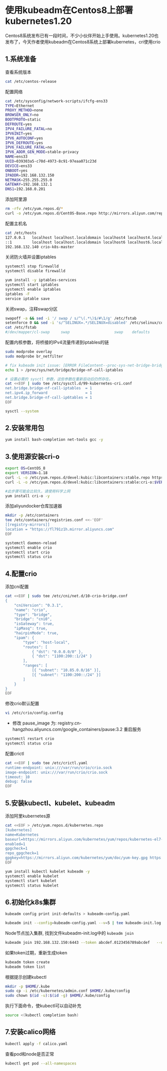 
# 使用kubeadm在Centos8上部署kubernetes1.20

Centos8系统发布已有一段时间，不少小伙伴开始上手使用。kubernetes1.20也发布了，今天作者使用kubeadm在Centos8系统上部署kubernetes，cri使用crio

## 1.系统准备

查看系统版本

```sh
cat /etc/centos-release
```

配置网络

```sh
cat /etc/sysconfig/network-scripts/ifcfg-ens33
TYPE=Ethernet
PROXY_METHOD=none
BROWSER_ONLY=no
BOOTPROTO=static
DEFROUTE=yes
IPV4_FAILURE_FATAL=no
IPV6INIT=yes
IPV6_AUTOCONF=yes
IPV6_DEFROUTE=yes
IPV6_FAILURE_FATAL=no
IPV6_ADDR_GEN_MODE=stable-privacy
NAME=ens33
UUID=039303a5-c70d-4973-8c91-97eaa071c23d
DEVICE=ens33
ONBOOT=yes
IPADDR=192.168.132.150
NETMASK=255.255.255.0
GATEWAY=192.168.132.1
DNS1=192.168.0.201
```

添加阿里源

```sh
rm -rfv /etc/yum.repos.d/*
curl -o /etc/yum.repos.d/CentOS-Base.repo http://mirrors.aliyun.com/repo/Centos-8.repo
```

配置主机名

```sh
cat /etc/hosts
127.0.0.1   localhost localhost.localdomain localhost4 localhost4.localdomain4
::1         localhost localhost.localdomain localhost6 localhost6.localdomain6
192.168.132.140 crio-k8s-master
```

关闭防火墙并设置iptables

```sh
systemctl stop firewalld
systemctl disable firewalld

yum install -y iptables-services
systemctl start iptables
systemctl enable iptables
iptables -F
service iptable save
```

关闭swap，注释swap分区

```sh
swapoff -a && sed -i '/ swap / s/^\(.*\)$/#\1/g' /etc/fstab
setenforce 0 && sed -i 's/^SELINUX=.*/SELINUX=disabled' /etc/selinux/config
cat /etc/fstab
#/dev/mapper/cl-swap     swap                    swap    defaults        0 0
```

配置内核参数，将桥接的IPv4流量传递到iptables的链

```sh
sudo modprobe overlay
sudo modprobe br_netfilter

# fix kubeadm init issue: [ERROR FileContent--proc-sys-net-bridge-bridge-nf-call-iptables]
echo 1 > /proc/sys/net/bridge/bridge-nf-call-iptables

# 设置必需的 sysctl 参数，这些参数在重新启动后仍然存在。
cat <<EOF | sudo tee /etc/sysctl.d/99-kubernetes-cri.conf
net.bridge.bridge-nf-call-iptables  = 1
net.ipv4.ip_forward                 = 1
net.bridge.bridge-nf-call-ip6tables = 1
EOF

sysctl --system
```

## 2.安装常用包

```sh
yum install bash-completion net-tools gcc -y
```

## 3.使用源安装cri-o

```sh
export OS=CentOS_8
export VERSION=1.18
curl -L -o /etc/yum.repos.d/devel:kubic:libcontainers:stable.repo https://download.opensuse.org/repositories/devel:/kubic:/libcontainers:/stable/$OS/devel:kubic:libcontainers:stable.repo
curl -L -o /etc/yum.repos.d/devel:kubic:libcontainers:stable:cri-o:$VERSION.repo https://download.opensuse.org/repositories/devel:kubic:libcontainers:stable:cri-o:$VERSION/$OS/devel:kubic:libcontainers:stable:cri-o:$VERSION.repo

#此步骤可能会比较久，请使用科学上网
yum install cri-o -y
```

添加aliyundocker仓库加速器

```sh
mkdir -p /etc/containers
tee /etc/containers/registries.conf <<-'EOF'
[[registry-mirrors]]
location = "https://fl791z1h.mirror.aliyuncs.com"
EOF

systemctl daemon-reload
systemctl enable crio
systemctl start crio
systemctl status crio
```

## 4.配置crio

添加cni配置

```sh
cat <<EOF | sudo tee /etc/cni/net.d/10-crio-bridge.conf
{
    "cniVersion": "0.3.1",
    "name": "crio",
    "type": "bridge",
    "bridge": "cni0",
    "isGateway": true,
    "ipMasq": true,
    "hairpinMode": true,
    "ipam": {
        "type": "host-local",
        "routes": [
            { "dst": "0.0.0.0/0" },
            { "dst": "1100:200::1/24" }
        ],
        "ranges": [
            [{ "subnet": "10.85.0.0/16" }],
            [{ "subnet": "1100:200::/24" }]
        ]
    }
}
EOF
```

修改crio默认配置

```sh
vi /etc/crio/config.config
```

- 修改 pause_image 为: registry.cn-hangzhou.aliyuncs.com/google_containers/pause:3.2
重启服务

```sh
systemctl restart crio
systemctl status crio
```

配置crictl

```sh
cat <<EOF | sudo tee /etc/crictl.yaml
runtime-endpoint: unix:///var/run/crio/crio.sock
image-endpoint: unix:///var/run/crio/crio.sock
timeout: 10
debug: false
EOF
```

## 5.安装kubectl、kubelet、kubeadm

添加阿里kubernetes源

```sh
cat <<EOF > /etc/yum.repos.d/kubernetes.repo
[kubernetes]
name=Kubernetes
baseurl=https://mirrors.aliyun.com/kubernetes/yum/repos/kubernetes-el7-x86_64/
enabled=1
gpgcheck=1
repo_gpgcheck=1
gpgkey=https://mirrors.aliyun.com/kubernetes/yum/doc/yum-key.gpg https://mirrors.aliyun.com/kubernetes/yum/doc/rpm-package-key.gpg
EOF

yum install kubectl kubelet kubeadm -y
systemctl enable kubelet
systemctl start kubelet
systemctl status kubelet
```

## 6.初始化k8s集群

```sh
kubeadm config print init-defaults > kubeadm-config.yaml

kubeadm init --config=kubeadm-config.yaml --v=5 | tee kubeadm-init.log
```

Node节点加入集群, 找到文件kubeadm-init.log中的 `kubeadm join`

```sh
kubeadm join 192.168.132.150:6443 --token abcdef.0123456789abcdef   --discovery-token-ca-cert-hash sha256:9b45489fc2716e317b889e8d0edcbe1c56dfc9478b441cb3f0c66d79ae802c41  --v=5
```

如果token过期，重新生成token

```sh
kubeadm token create
kubeadm token list
```

根据提示创建kubectl

```sh
mkdir -p $HOME/.kube
sudo cp -i /etc/kubernetes/admin.conf $HOME/.kube/config
sudo chown $(id -u):$(id -g) $HOME/.kube/config
```

执行下面命令，使kubectl可以自动补充

```sh
source <(kubectl completion bash)
```

## 7.安装calico网络

```sh
kubectl apply -f calico.yaml
```

查看pod和node是否正常

```sh
kubectl get pod --all-namespaces
```
